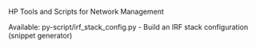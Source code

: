 HP Tools and Scripts for Network Management

Available:
  py-script/irf_stack_config.py - Build an IRF stack configuration (snippet generator)